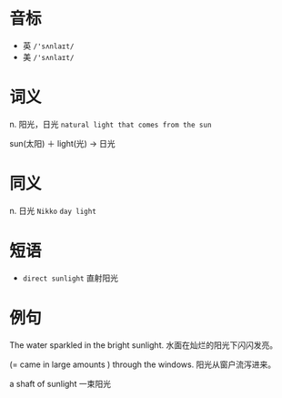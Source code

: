 # 音标

- 英 `/'sʌnlaɪt/`
- 美 `/'sʌnlaɪt/`

# 词义

n. 阳光，日光
`natural light that comes from the sun`



sun(太阳) ＋ light(光) → 日光

# 同义

n. 日光
`Nikko` `day light`

# 短语

- `direct sunlight` 直射阳光

# 例句

The water sparkled in the bright sunlight.
水面在灿烂的阳光下闪闪发亮。

(= came in large amounts ) through the windows.
阳光从窗户流泻进来。

a shaft of sunlight
一束阳光



